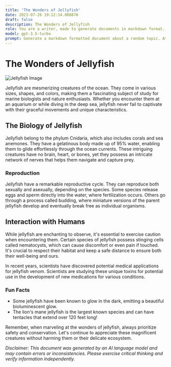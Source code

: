 ```yaml
---
title: 'The Wonders of Jellyfish'
date: 2023-07-26 19:12:14.008876
draft: false
description: The Wonders of Jellyfish
role: You are a writer, made to generate documents in markdown format. It is very important that all of the documents you generate are in valid markdown format.
model: gpt-3.5-turbo
prompt: Generate a markdown formatted document about a random topic. At the bottom, include a disclaimer explaining that the document was generated by you. The first line of the document should be the title. Make sure that the entire document is in proper markdown format, using a mix of various tags to make the document visually appealing.
---
```


# The Wonders of Jellyfish

![Jellyfish Image](https://example.com/images/jellyfish.jpg)

Jellyfish are mesmerizing creatures of the ocean. They come in various sizes, shapes, and colors, making them a fascinating subject of study for marine biologists and nature enthusiasts. Whether you encounter them at an aquarium or while diving in the deep sea, jellyfish never fail to captivate with their graceful movements and unique characteristics.

## The Biology of Jellyfish

Jellyfish belong to the phylum Cnidaria, which also includes corals and sea anemones. They have a gelatinous body made up of 95% water, enabling them to glide effortlessly through the ocean currents. These intriguing creatures have no brain, heart, or bones, yet they possess an intricate network of nerves that helps them navigate and capture prey.

### Reproduction

Jellyfish have a remarkable reproductive cycle. They can reproduce both sexually and asexually, depending on the species. Some species release eggs and sperm directly into the water, where fertilization occurs. Others go through a process called budding, where miniature versions of the parent jellyfish develop and eventually break free as individual organisms.

## Interaction with Humans

While jellyfish are enchanting to observe, it's essential to exercise caution when encountering them. Certain species of jellyfish possess stinging cells called nematocysts, which can cause discomfort or even pain if touched. It's crucial to respect their habitat and keep a safe distance to ensure both their well-being and ours.

In recent years, scientists have discovered potential medical applications for jellyfish venom. Scientists are studying these unique toxins for potential use in the development of new medications for various conditions.

### Fun Facts

- Some jellyfish have been known to glow in the dark, emitting a beautiful bioluminescent glow.
- The lion's mane jellyfish is the largest known species and can have tentacles that extend over 120 feet long!

Remember, when marveling at the wonders of jellyfish, always prioritize safety and conservation. Let's continue to appreciate these magnificent creatures without harming them or their delicate ecosystem.

*Disclaimer: This document was generated by an AI language model and may contain errors or inconsistencies. Please exercise critical thinking and verify information independently.*